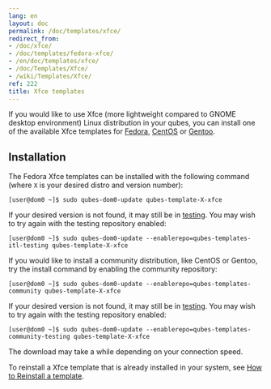 ```yaml
---
lang: en
layout: doc
permalink: /doc/templates/xfce/
redirect_from:
- /doc/xfce/
- /doc/templates/fedora-xfce/
- /en/doc/templates/xfce/
- /doc/Templates/Xfce/
- /wiki/Templates/Xfce/
ref: 222
title: Xfce templates
---
```


If you would like to use Xfce (more lightweight compared to GNOME desktop environment) Linux distribution in your qubes,
you can install one of the available Xfce templates for [Fedora](/doc/templates/fedora/), [CentOS](/doc/templates/centos/) or [Gentoo](/doc/templates/gentoo/).

## Installation

The Fedora Xfce templates can be installed with the following command (where `X` is your desired distro and version number):

```
[user@dom0 ~]$ sudo qubes-dom0-update qubes-template-X-xfce
```

If your desired version is not found, it may still be in [testing](/doc/testing/).
You may wish to try again with the testing repository enabled:

```
[user@dom0 ~]$ sudo qubes-dom0-update --enablerepo=qubes-templates-itl-testing qubes-template-X-xfce
```

If you would like to install a community distribution, like CentOS or Gentoo, try the install command by enabling the community repository:

```
[user@dom0 ~]$ sudo qubes-dom0-update --enablerepo=qubes-templates-community qubes-template-X-xfce
```

If your desired version is not found, it may still be in [testing](/doc/testing/).
You may wish to try again with the testing repository enabled:

```
[user@dom0 ~]$ sudo qubes-dom0-update --enablerepo=qubes-templates-community-testing qubes-template-X-xfce
```

The download may take a while depending on your connection speed.

To reinstall a Xfce template that is already installed in your system, see [How to Reinstall a template](/doc/reinstall-template/).
